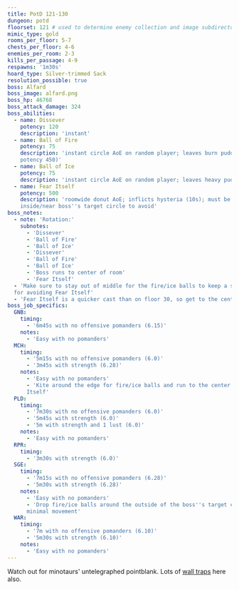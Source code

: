 ```yaml
---
title: PotD 121-130
dungeon: potd
floorset: 121 # used to determine enemy collection and image subdirectory
mimic_type: gold
rooms_per_floor: 5-7
chests_per_floor: 4-6
enemies_per_room: 2-3
kills_per_passage: 4-9
respawns: '1m30s'
hoard_type: Silver-trimmed Sack
resolution_possible: true
boss: Alfard
boss_image: alfard.png
boss_hp: 46768
boss_attack_damage: 324
boss_abilities:
  - name: Dissever
    potency: 120
    description: 'instant'
  - name: Ball of Fire
    potency: 75
    description: 'instant circle AoE on random player; leaves burn puddle (DoT
    potency 450)'
  - name: Ball of Ice
    potency: 75
    description: 'instant circle AoE on random player; leaves heavy puddle'
  - name: Fear Itself
    potency: 500
    description: 'roomwide donut AoE; inflicts hysteria (10s); must be
    inside/near boss''s target circle to avoid'
boss_notes:
  - note: 'Rotation:'
    subnotes:
      - 'Dissever'
      - 'Ball of Fire'
      - 'Ball of Ice'
      - 'Dissever'
      - 'Ball of Fire'
      - 'Ball of Ice'
      - 'Boss runs to center of room'
      - 'Fear Itself'
  - 'Make sure to stay out of middle for the fire/ice balls to keep a safe spot
  for avoiding Fear Itself'
  - 'Fear Itself is a quicker cast than on floor 30, so get to the center fast'
boss_job_specifics:
  GNB:
    timing:
      - '6m45s with no offensive pomanders (6.15)'
    notes:
      - 'Easy with no pomanders'
  MCH:
    timing:
      - '5m15s with no offensive pomanders (6.0)'
      - '3m45s with strength (6.28)'
    notes:
      - 'Easy with no pomanders'
      - 'Kite around the edge for fire/ice balls and run to the center for Fear
      Itself'
  PLD:
    timing:
      - '7m30s with no offensive pomanders (6.0)'
      - '5m45s with strength (6.0)'
      - '5m with strength and 1 lust (6.0)'
    notes:
      - 'Easy with no pomanders'
  RPR:
    timing:
      - '3m30s with strength (6.0)'
  SGE:
    timing:
      - '7m15s with no offensive pomanders (6.28)'
      - '5m30s with strength (6.28)'
    notes:
      - 'Easy with no pomanders'
      - 'Drop fire/ice balls around the outside of the boss''s target circle for
      minimal movement'
  WAR:
    timing:
      - '7m with no offensive pomanders (6.10)'
      - '5m30s with strength (6.10)'
    notes:
      - 'Easy with no pomanders'
---
```


Watch out for minotaurs' untelegraphed pointblank. Lots of
[wall traps](/wall_traps.html#potd-111-129) here also.
